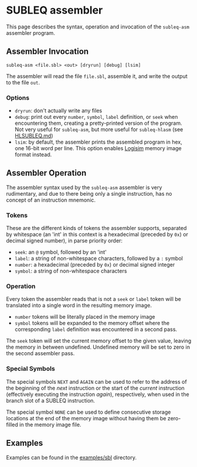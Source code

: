 # SUBLEQ assembler

This page describes the syntax, operation and invocation of the `subleq-asm`
assembler program.

## Assembler Invocation

```
subleq-asm <file.sbl> <out> [dryrun] [debug] [lsim]
```

The assembler will read the file `file.sbl`, assemble it, and write the output
to the file `out`.

### Options

- `dryrun`: don't actually write any files
- `debug`: print out every `number`, `symbol`, `label` definition, or `seek`
  when encountering them, creating a pretty-printed version of the program. Not
  very useful for `subleq-asm`, but more useful for `subleq-hlasm` (see
  [HLSUBLEQ.md](HLSUBLEQ.md))
- `lsim`: by default, the assembler prints the assembled program in hex, one
  16-bit word per line. This option enables [Logisim](http://www.cburch.com/logisim/)
  memory image format instead.

## Assembler Operation

The assembler syntax used by the `subleq-asm` assembler is very rudimentary,
and due to there being only a single instruction, has no concept of an
instruction mnemonic.

### Tokens

These are the different kinds of tokens the assembler supports, separated by
whitespace (an 'int' in this context is a hexadecimal (preceded by `0x`) or
decimal signed number), in parse priority order:

- `seek`: an `@` symbol, followed by an 'int'
- `label`: a string of non-whitespace characters, followed by a `:` symbol
- `number`: a hexadecimal (preceded by `0x`) or decimal signed integer
- `symbol`: a string of non-whitespace characters

### Operation

Every token the assembler reads that is not a `seek` or `label` token will be
translated into a single word in the resulting memory image. 

- `number` tokens will be literally placed in the memory image
- `symbol` tokens will be expanded to the memory offset where the corresponding
  `label` definition was encountered in a second pass.

The `seek` token will set the current memory offset to the given value, leaving
the memory in between undefined. Undefined memory will be set to zero in the
second assembler pass.

### Special Symbols

The special symbols `NEXT` and `AGAIN` can be used to refer to the address of
the beginning of the _next_ instruction or the start of the _current_
instruction (effectively executing the instruction _again_), respectively, when
used in the branch slot of a SUBLEQ instruction.

The special symbol `NONE` can be used to define consecutive storage locations at
the end of the memory image without having them be zero-filled in the memory
image file.

## Examples

Examples can be found in the [examples/sbl](../examples/sbl) directory.
